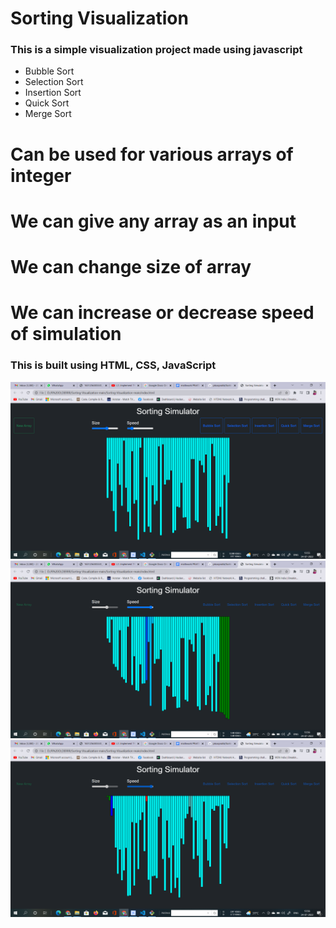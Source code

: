 # Sorting Visualization


### This is a simple visualization project made using javascript 
- Bubble Sort 
- Selection Sort
- Insertion Sort
- Quick Sort
- Merge Sort


# Can be used for various arrays of integer
# We can give any array as an input
# We can change size of array
# We can increase or decrease speed of simulation

### This is built using HTML, CSS, JavaScript <br/>


<img src="img/img1.png"> <br/>
<img src="img/img2.png"> <br/>
<img src="img/img3.png"> <br/>
